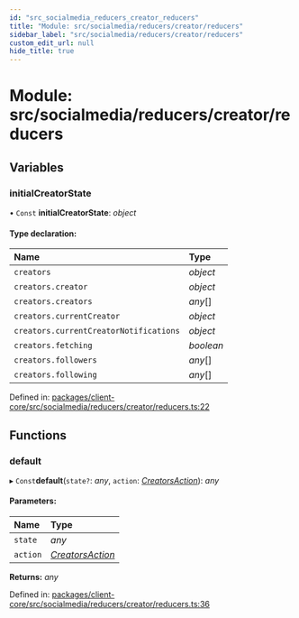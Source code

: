 ```yaml
---
id: "src_socialmedia_reducers_creator_reducers"
title: "Module: src/socialmedia/reducers/creator/reducers"
sidebar_label: "src/socialmedia/reducers/creator/reducers"
custom_edit_url: null
hide_title: true
---
```


# Module: src/socialmedia/reducers/creator/reducers

## Variables

### initialCreatorState

• `Const` **initialCreatorState**: *object*

#### Type declaration:

Name | Type |
:------ | :------ |
`creators` | *object* |
`creators.creator` | *object* |
`creators.creators` | *any*[] |
`creators.currentCreator` | *object* |
`creators.currentCreatorNotifications` | *object* |
`creators.fetching` | *boolean* |
`creators.followers` | *any*[] |
`creators.following` | *any*[] |

Defined in: [packages/client-core/src/socialmedia/reducers/creator/reducers.ts:22](https://github.com/xr3ngine/xr3ngine/blob/716a06460/packages/client-core/src/socialmedia/reducers/creator/reducers.ts#L22)

## Functions

### default

▸ `Const`**default**(`state?`: *any*, `action`: [*CreatorsAction*](src_socialmedia_reducers_creator_actions.md#creatorsaction)): *any*

#### Parameters:

Name | Type |
:------ | :------ |
`state` | *any* |
`action` | [*CreatorsAction*](src_socialmedia_reducers_creator_actions.md#creatorsaction) |

**Returns:** *any*

Defined in: [packages/client-core/src/socialmedia/reducers/creator/reducers.ts:36](https://github.com/xr3ngine/xr3ngine/blob/716a06460/packages/client-core/src/socialmedia/reducers/creator/reducers.ts#L36)
